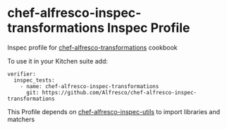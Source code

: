 # chef-alfresco-inspec-transformations Inspec Profile

Inspec profile for [chef-alfresco-transformations](https://github.com/Alfresco/chef-alfresco-transformations) cookbook

To use it in your Kitchen suite add:

```
verifier:
  inspec_tests:
    - name: chef-alfresco-inspec-transformations
      git: https://github.com/Alfresco/chef-alfresco-inspec-transformations
```

This Profile depends on [chef-alfresco-inspec-utils](https://github.com/Alfresco/chef-alfresco-inspec-utils) to import libraries and matchers
